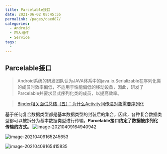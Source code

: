 ```yaml
---
title: Parcelable接口
date: 2021-06-02 08:45:55
permalink: /pages/daed87/
categories:
  - Android
  - 四大组件
  - Service
tags:
  - 
---
```

## Parcelable接口

> Android系统的研发团队认为JAVA体系中的java.io.Serializable在序列化类的成员时效率偏低，不适用于性能偏低的移动设备，因此，研发了Parcelable并要求显式序列化类的成员，以提高效率。

> [Binder相关面试总结（五）：为什么Activity间传递对象需要序列化](https://www.jianshu.com/p/1a3382726220)

基于任何复合数据类型都是基本数据类型的封装后的集合，因此，各种复合数据类型都可以被拆分为基本数据类型进行传输。**Parcelable接口约定了数据被序列化传输的方式。**
![image-20210409164940942](https://iqqcode-blog.oss-cn-beijing.aliyuncs.com/img-2021-befo/20210409164941.png)

![image-20210409165245653](https://iqqcode-blog.oss-cn-beijing.aliyuncs.com/img-2021-befo/20210409165245.png)

![image-20210409165415835](https://iqqcode-blog.oss-cn-beijing.aliyuncs.com/img-2021-befo/20210409165416.png)
